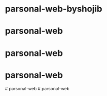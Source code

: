 # parsonal-web-byshojib
# parsonal-web
# parsonal-web
# parsonal-web
#   p a r s o n a l - w e b  
 #   p a r s o n a l - w e b  
 